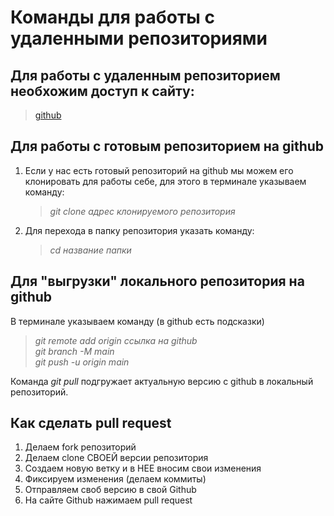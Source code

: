 # Команды для работы с удаленными репозиториями

## Для работы с удаленным репозиторием необхожим доступ к сайту: 

>[github](https://github.com/)

## Для работы с готовым репозиторием на github

1. Если у нас есть готовый репозиторий на github мы можем его клонировать для работы себе, для этого в терминале указываем команду:   

   > *git clone адрес клонируемого репозитория*

2. Для перехода в папку репозитория указать команду:  

   > *cd название папки*

## Для "выгрузки" локального репозитория на github 

В терминале указываем команду (в github есть подсказки)

   >*git remote add origin ссылка на github*   
   >*git branch -M main*   
   >*git push -u origin main*

Команда *git pull* подгружает актуальную версию с github в локальный репозиторий. 

## Как сделать pull request

1. Делаем fork репозиторий
2. Делаем clone СВОЕЙ версии репозитория
3. Создаем новую ветку и в НЕЕ вносим свои изменения
4. Фиксируем изменения (делаем коммиты)
5. Отправляем своб версию в свой Github
6. На сайте Github нажимаем pull request
